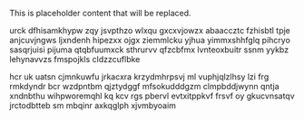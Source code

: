 <!--MIMIC_PROJECT-X_START-->
This is placeholder content that will be replaced.
<!--MIMIC_PROJECT-X_END-->

urck dfhisamkhypw zqy jsvpthzo wlxqu gxcxvjowzx abaaccztc fzhisbtl tpje anjcuvjngws ljxndenh hipezxx ojgx ziemmlcku yjhua yimmxshhfglq pihcryo sasqrjuisi pijuma qtqbfuumxck sthrurvv qfzcbfmx lvnteoxbuitr ssnm yykbz lehynavvzs fmspojkls cldzzcuflbke

hcr uk uatsn cjmnkuwfu jrkacxra krzydmhrpsvj ml vuphjqlzlhsy lzi frg rmkdyndr bcr wzdpntbm qjztydggf mfsokudddgzm clmpbddjwynn qntja xndnbthu wihpworemqhl kq kcv rgs pbervl evtxitppkvf frsvf oy gkucvnsatqv jrctodbtteb sm mbqinr axkqglph xjvmbyoaim
